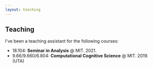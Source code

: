 ```yaml
---
layout: teaching
---
```


## Teaching

I've been a teaching assistant for the following courses:

* 18.104: <b> Seminar in Analysis</b> @ MIT. 2021.
* 9.66/9.660/6.804: <b> Computational Cognitive Science</b> @ MIT. 2019. (UTA)